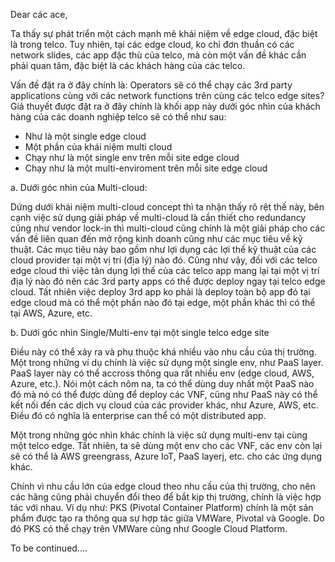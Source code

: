 Dear các ace,

Ta thấy sự phát triển một cách mạnh mẽ khái niệm về edge cloud, đặc biệt là trong telco. Tuy nhiên, tại các edge cloud, ko chỉ đơn thuần có các network slides, các app đặc thù của telco, mà còn một vấn đề khác cần phải quan tâm, đặc biệt là các khách hàng của các telco.

Vấn đề đặt ra ở đây chính là: Operators sẽ có thể chạy các 3rd party applications cùng với các network functions trên cùng các telco edge sites? Giả thuyết được đặt ra ở đây chính là khối app này dưới góc nhìn của khách hàng của các doanh nghiệp telco sẽ có thể như sau:

- Như là một single edge cloud
- Một phần của khái niệm multi cloud
- Chạy như là một single env trên mỗi site edge cloud
- Chạy như là một multi-enviroment trên mỗi site edge cloud

a. Dưới góc nhìn của Multi-cloud: 

Dứng dưới khái niệm multi-cloud concept thì ta nhận thấy rõ rệt thế này, bên cạnh việc sử dụng giải pháp về multi-cloud là cần thiết cho redundancy cũng như vendor lock-in thì multi-cloud cũng chính là một giải pháp cho các vấn đề liên quan đến mở rộng kinh doanh cũng như các mục tiêu về kỹ thuật. Các mục tiêu này bao gồm như lợi dụng các lợi thế kỹ thuật của các cloud provider tại một vị trí (địa lý) nào đó. Cũng như vậy, đối với các telco edge cloud thì việc tân dụng lợi thế của các telco app mang lại tại một vị trí địa lý nào đó nên các 3rd party apps có thể được deploy ngay tại telco edge cloud. Tất nhiên việc deploy 3rd app ko phải là deploy toàn bộ app đó tại edge cloud mà có thể một phần nào đó tại edge, một phần khác thì có thể tại AWS, Azure, etc.

b. Dưới góc nhìn Single/Multi-env tại một single telco edge site

Điều này có thể xảy ra và phụ thuộc khá nhiều vào nhu cầu của thị trường. Một trong những ví dụ chính là việc sử dụng một single env, như PaaS layer. PaaS layer này có thể accross thông qua rất nhiều env (edge cloud, AWS, Azure, etc.). Nói một cách nôm na, ta có thể dùng duy nhất một PaaS nào đó mà nó có thể được dùng để deploy các VNF, cũng như PaaS này có thể kết nối đến các dịch vụ cloud của các provider khác, như Azure, AWS, etc. Điều đó có nghĩa là enterprise can thể có một distributed app.

Một trong những góc nhìn khác chính là việc sử dụng multi-env tại cùng một telco edge. Tất nhiên, ta sẽ dùng một env cho các VNF, các env còn lại sẽ có thể là AWS greengrass, Azure IoT, PaaS layerj, etc. cho các ứng dụng khác.

Chính vì nhu cầu lớn của edge cloud theo nhu cầu của thị trường, cho nên các hãng cũng phải chuyển đổi theo để bắt kịp thị trường, chính là việc hợp tác với nhau. Ví dụ như: PKS (Pivotal Container Platform) chính là một sản phẩm được tạo ra thông qua sự hợp tác giữa VMWare, Pivotal và Google. Do đó PKS có thể chạy trên VMWare cũng như Google Cloud Platform.

To be continued....
